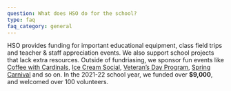 ```yaml
---
question: What does HSO do for the school?
type: faq
faq_category: general
---
```

HSO provides funding for important educational equipment, class field trips and teacher & staff appreciation events. We also support school projects that lack extra resources. Outside of fundriasing, we sponsor fun events like [Coffee with Cardinals](/coffee), [Ice Cream Social](/dessert), [Veteran’s Day Program](/veteransday), [Spring Carnival](/carnival) and so on. In the 2021-22 school year, we funded over **$9,000**, and welcomed over 100 volunteers.